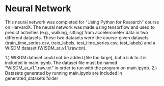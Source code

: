 # Neural Network

This neural network was completed for "Using Python for Research" course on HarvardX. The neural network was made using tensorflow and used to predict activities (e.g., walking, sitting) from accelerometer data in two different datasets. These two datasets were the course-given datasets (train_time_series.csv, train_labels, test_time_series.csv, test_labels) and a WISDM dataset (WISDM_ar_v1.1.raw.txt).

1.) WISDM dataset could not be added [file too large], but a link to it is included in main.ipynb. The dataset file must be named "WISDM_ar_v1.1.raw.txt" in order to run with the program on main.ipynb.
2.) Datasets generated by running main.ipynb are included in generated_datasets folder

